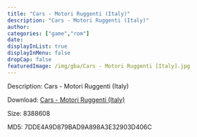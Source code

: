 ```yaml
---
title: "Cars - Motori Ruggenti (Italy)"
description: "Cars - Motori Ruggenti (Italy)"
author: 
categories: ["game","rom"]
date: 
displayInList: true
displayInMenu: false
dropCap: false
featuredImage: /img/gba/Cars - Motori Ruggenti [Italy].jpg
---
```


Description: Cars - Motori Ruggenti (Italy)

Download: <a style="text-decoration:underline;" href="https://mega.nz/#!fXZmlKQA!yjzGu0TxSHnziFSvcTZJ7jNpStgM4BsLefjYHmZeSac" target = "_blank" rel = "nofollow" > Cars - Motori Ruggenti (Italy)</a>

Size: 8388608

MD5: 7DDE4A9D879BAD9A898A3E32903D406C

